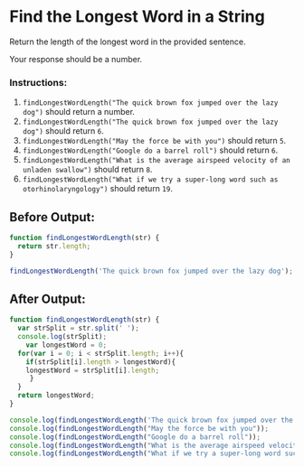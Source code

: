 # Find the Longest Word in a String

Return the length of the longest word in the provided sentence.

Your response should be a number.

### Instructions:
1. `findLongestWordLength("The quick brown fox jumped over the lazy dog")` should return a number.
2. `findLongestWordLength("The quick brown fox jumped over the lazy dog")` should return `6`.
3. `findLongestWordLength("May the force be with you")` should return `5`.
4. `findLongestWordLength("Google do a barrel roll")` should return `6`.
5. `findLongestWordLength("What is the average airspeed velocity of an unladen swallow")` should return `8`.
6. `findLongestWordLength("What if we try a super-long word such as otorhinolaryngology")` should return `19`.

## Before Output:
```javascript
function findLongestWordLength(str) {
  return str.length;
}

findLongestWordLength('The quick brown fox jumped over the lazy dog');
```

## After Output:
```javascript
function findLongestWordLength(str) {
  var strSplit = str.split(' ');
  console.log(strSplit);
    var longestWord = 0;
  for(var i = 0; i < strSplit.length; i++){
    if(strSplit[i].length > longestWord){
    longestWord = strSplit[i].length;
     }
  }
  return longestWord;
}

console.log(findLongestWordLength('The quick brown fox jumped over the lazy dog'));
console.log(findLongestWordLength("May the force be with you"));
console.log(findLongestWordLength("Google do a barrel roll"));
console.log(findLongestWordLength("What is the average airspeed velocity of an unladen swallow"));
console.log(findLongestWordLength("What if we try a super-long word such as otorhinolaryngology"));
```